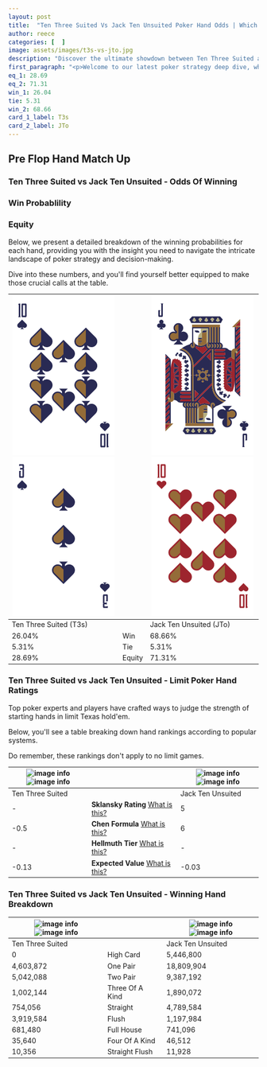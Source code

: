 ```yaml
---
layout: post
title:  "Ten Three Suited Vs Jack Ten Unsuited Poker Hand Odds | Which Is The Better Hand In Poker? A Complete Guide"
author: reece
categories: [  ]
image: assets/images/t3s-vs-jto.jpg
description: "Discover the ultimate showdown between Ten Three Suited and Jack Ten Unsuited in poker! Uncover the odds, strategies, and scenarios where one hand triumphs over the other. Get ready to up your poker game with this thrilling analysis."
first_paragraph: "<p>Welcome to our latest poker strategy deep dive, where we're pitting two distinct hands against each other in a high-stakes showdown: Ten Three Suited vs Jack Ten Unsuited.</p><p>In the dynamic world of poker, every decision counts, and knowing which hand holds the upper hand is key to your success at the table.</p><p>In this article, we'll dissect these two hands, explore the scenarios where one dominates the other, and equip you with the knowledge to make strategic choices that can tip the odds in your favor.</p><p>Get ready to unravel the intriguing dynamics of these poker hands and elevate your game to new heights.</p>"
eq_1: 28.69
eq_2: 71.31
win_1: 26.04
tie: 5.31
win_2: 68.66
card_1_label: T3s
card_2_label: JTo
---
```




[comment]: # (sp0)

## Pre Flop Hand Match Up

<div class="table hand-ratings" markdown="1"> 



### Ten Three Suited vs Jack Ten Unsuited - Odds Of Winning


  
<div class="row graphs"> 
<div class="col-lg-6">
    <h3>Win Probablility</h3>
    <canvas id="WinChart"></canvas>
</div>
<div class="col-lg-6">
    <h3>Equity</h3>
    <canvas id="EquityChart"></canvas>
</div>
</div>

  Below, we present a detailed breakdown of the winning probabilities for each hand, providing you with the insight you need to navigate the intricate landscape of poker strategy and decision-making. 

Dive into these numbers, and you'll find yourself better equipped to make those crucial calls at the table.


    
| ![image info](assets/images/hand1/t.png) ![image info](assets/images/hand1/3.png) |  | ![image info](assets/images/hand2/j.png) ![image info](assets/images/hand2/to.png) |
| -------- | -------- | -------- |
| Ten Three Suited (T3s) |  | Jack Ten Unsuited (JTo) |
| 26.04% | Win | 68.66% |
| 5.31% | Tie | 5.31% |
| 28.69% | Equity | 71.31% |




[comment]: # (sp1)



### Ten Three Suited vs Jack Ten Unsuited - Limit Poker Hand Ratings

Top poker experts and players have crafted ways to judge the strength of starting hands in limit Texas hold'em. 

Below, you'll see a table breaking down hand rankings according to popular systems. 

Do remember, these rankings don't apply to no limit games.


    
| ![image info](https://www.riverpairs.com/assets/images/hand1/t.png) ![image info](https://www.riverpairs.com/assets/images/hand1/3.png) |  | ![image info](https://www.riverpairs.com/assets/images/hand2/j.png) ![image info](https://www.riverpairs.com/assets/images/hand2/to.png) |
| -------- | -------- | -------- |
| Ten Three Suited |  | Jack Ten Unsuited |
| - | **Sklansky Rating** [What is this?](/sklansky-rating-explained) | 5 |
| -0.5 | **Chen Formula** [What is this?](/chen-formula-explained) | 6 |
| - | **Hellmuth Tier** [What is this?](/Hellmuth-tier-explained) | - |
| -0.13 | **Expected Value** [What is this?](/expected-value-explained) | -0.03 |




[comment]: # (sp2)



### Ten Three Suited vs Jack Ten Unsuited - Winning Hand Breakdown


    
| ![image info](https://www.riverpairs.com/assets/images/hand1/t.png) ![image info](https://www.riverpairs.com/assets/images/hand1/3.png) |  | ![image info](https://www.riverpairs.com/assets/images/hand2/j.png) ![image info](https://www.riverpairs.com/assets/images/hand2/to.png) |
| -------- | -------- | -------- |
| Ten Three Suited |  | Jack Ten Unsuited |
| 0 | High Card | 5,446,800 |
| 4,603,872 | One Pair | 18,809,904 |
| 5,042,088 | Two Pair | 9,387,192 |
| 1,002,144 | Three Of A Kind | 1,890,072 |
| 754,056 | Straight | 4,789,584 |
| 3,919,584 | Flush | 1,197,984 |
| 681,480 | Full House | 741,096 |
| 35,640 | Four Of A Kind | 46,512 |
| 10,356 | Straight Flush | 11,928 |




[comment]: # (sp3)



</div>

[comment]: # (sp4)



[comment]: # (sp5)


